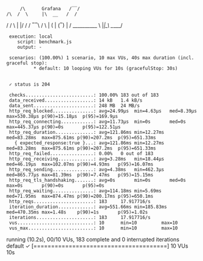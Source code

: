 
         /\      Grafana   /‾‾/  
    /\  /  \     |\  __   /  /   
   /  \/    \    | |/ /  /   ‾‾\ 
  /          \   |   (  |  (‾)  |
 / __________ \  |_|\_\  \_____/ 

     execution: local
        script: benchmark.js
        output: -

     scenarios: (100.00%) 1 scenario, 10 max VUs, 40s max duration (incl. graceful stop):
              * default: 10 looping VUs for 10s (gracefulStop: 30s)


     ✓ status is 204

     checks.........................: 100.00% 183 out of 183
     data_received..................: 14 kB   1.4 kB/s
     data_sent......................: 248 MB  24 MB/s
     http_req_blocked...............: avg=24.99µs  min=4.63µs   med=8.39µs   max=530.38µs p(90)=15.18µs  p(95)=169.9µs 
     http_req_connecting............: avg=11.73µs  min=0s       med=0s       max=445.37µs p(90)=0s       p(95)=122.51µs
     http_req_duration..............: avg=121.86ms min=12.27ms  med=83.28ms  max=875.61ms p(90)=207.2ms  p(95)=651.33ms
       { expected_response:true }...: avg=121.86ms min=12.27ms  med=83.28ms  max=875.61ms p(90)=207.2ms  p(95)=651.33ms
     http_req_failed................: 0.00%   0 out of 183
     http_req_receiving.............: avg=3.28ms   min=18.44µs  med=46.19µs  max=102.07ms p(90)=4.93ms   p(95)=16.07ms 
     http_req_sending...............: avg=4.38ms   min=462.3µs  med=865.77µs max=81.39ms  p(90)=7.47ms   p(95)=15.15ms 
     http_req_tls_handshaking.......: avg=0s       min=0s       med=0s       max=0s       p(90)=0s       p(95)=0s      
     http_req_waiting...............: avg=114.18ms min=5.69ms   med=71.95ms  max=874.47ms p(90)=200.17ms p(95)=650.1ms 
     http_reqs......................: 183     17.917716/s
     iteration_duration.............: avg=551.66ms min=185.83ms med=470.35ms max=1.48s    p(90)=1s       p(95)=1.02s   
     iterations.....................: 183     17.917716/s
     vus............................: 10      min=10         max=10
     vus_max........................: 10      min=10         max=10


running (10.2s), 00/10 VUs, 183 complete and 0 interrupted iterations
default ✓ [======================================] 10 VUs  10s